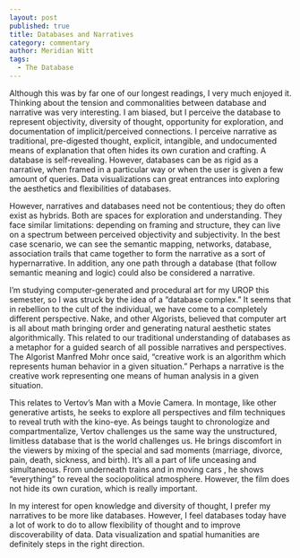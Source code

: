 ```yaml
---
layout: post
published: true
title: Databases and Narratives
category: commentary
author: Meridian Witt
tags: 
  - The Database
---
```


Although this was by far one of our longest readings, I very much enjoyed it. Thinking about the tension and commonalities between database and narrative was very interesting. I am biased, but I perceive the database to represent objectivity, diversity of thought, opportunity for exploration, and documentation of implicit/perceived connections. I perceive narrative as traditional, pre-digested thought, explicit, intangible, and undocumented means of explanation that often hides its own curation and crafting. A database is self-revealing. However, databases can be as rigid as a narrative, when framed in a particular way or when the user is given a few amount of queries. Data visualizations can great entrances into exploring the aesthetics and flexibilities of databases.

However, narratives and databases need not be contentious; they do often exist as hybrids. Both are spaces for exploration and understanding. They face similar limitations: depending on framing and structure, they can live on a spectrum between perceived objectivity and subjectivity. In the best case scenario, we can see the semantic mapping, networks, database, association trails that came together to form the narrative as a sort of hypernarrative. In addition, any one path through a database (that follow semantic meaning and logic) could also be considered a narrative. 

I’m studying computer-generated and procedural art for my UROP this semester, so I was struck by the idea of a “database complex.” It seems that in rebellion to the cult of the individual, we have come to a completely different perspective. Nake, and other Algorists, believed that computer art is all about math bringing order and generating natural aesthetic states algorithmically. This related to our traditional understanding of databases as a metaphor for a guided search of all possible narratives and perspectives. The Algorist Manfred Mohr once said, “creative work is an algorithm which represents human behavior in a given situation.” Perhaps a narrative is the creative work representing one means of human analysis in a given situation.

This relates to Vertov’s Man with a Movie Camera. In montage, like other generative artists, he seeks to explore all perspectives and film techniques to reveal truth with the kino-eye.  As beings taught to chronologize and compartmentalize, Vertov challenges us the same way the unstructured,  limitless database that is the world challenges us. He brings discomfort in the viewers by mixing of the special and sad moments (marriage, divorce, pain, death, sickness, and birth). It’s all a part of life unceasing and simultaneous. From underneath trains and in moving cars , he shows “everything” to reveal the sociopolitical atmosphere. However, the film does not hide its own curation, which is really important.

In my interest for open knowledge and diversity of thought, I prefer my narratives to be more like databases. However, I feel databases today have a lot of work to do to allow flexibility of thought and to improve discoverability of data. Data visualization and spatial humanities are definitely steps in the right direction.
